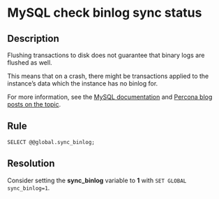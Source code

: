 # MySQL check binlog sync status

## Description
Flushing transactions to disk does not guarantee that binary logs are flushed as well. 

This means that on a crash, there might be transactions applied to the instance’s data which the instance has no binlog for.

For more information, see the [MySQL documentation](https://dev.mysql.com/doc/refman/5.7/en/replication-options-binary-log.html#sysvar_sync_binlog)
and [Percona blog posts on the topic](https://www.percona.com/blog/2018/05/04/how-binary-logs-and-filesystems-affect-mysql-performance/).

## Rule
`SELECT @@global.sync_binlog;`

## Resolution
Consider setting the **sync_binlog** variable to **1** with `SET GLOBAL sync_binlog=1`.
